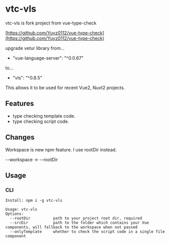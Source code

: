 # vtc-vls

vtc-vls is fork project from vue-type-check

[https://github.com/Yuyz0112/vue-type-check](https://github.com/Yuyz0112/vue-type-check)

upgrade vetur library from...

- "vue-language-server": "^0.0.67"

to...

- "vls": "^0.8.5"

This allows it to be used for recent Vue2, Nuxt2 projects.

## Features

- type checking template code.
- type checking script code.

## Changes

Workspace is new npm feature. I use rootDir instead.

--workspace -> --rootDir

## Usage

### CLI

```shell
Install: npm i -g vtc-vls

Usage: vtc-vls
Options:
  --rootDir          path to your project root dir, required
  --srcDir           path to the folder which contains your Vue components, will fallback to the workspace when not passed
  --onlyTemplate     whether to check the script code in a single file component
```
